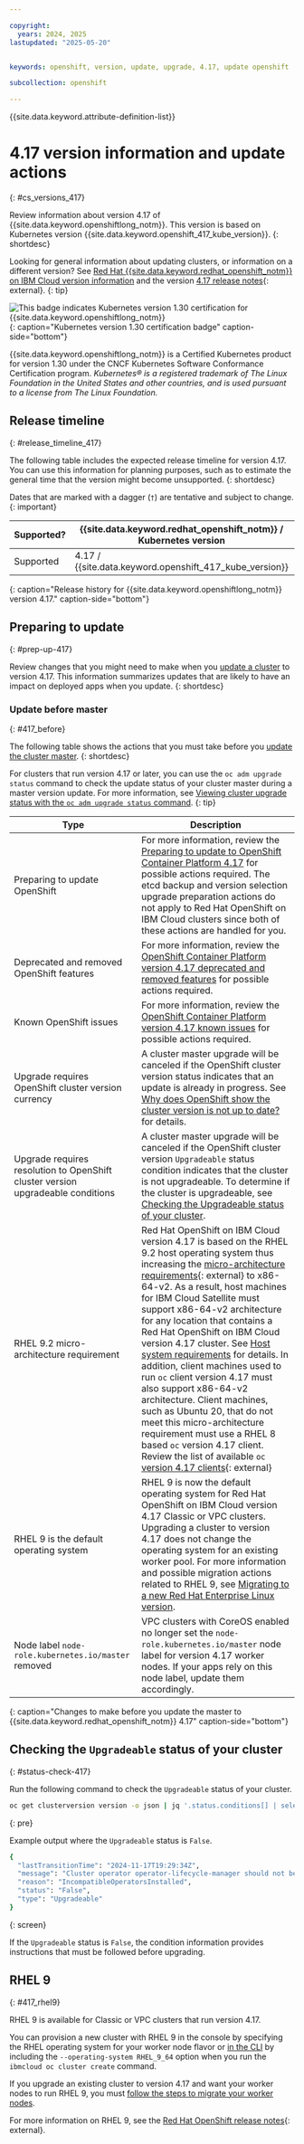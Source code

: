```yaml
---

copyright:
  years: 2024, 2025
lastupdated: "2025-05-20"


keywords: openshift, version, update, upgrade, 4.17, update openshift

subcollection: openshift

---
```


{{site.data.keyword.attribute-definition-list}}


# 4.17 version information and update actions
{: #cs_versions_417}

Review information about version 4.17 of {{site.data.keyword.openshiftlong_notm}}. This version is based on Kubernetes version {{site.data.keyword.openshift_417_kube_version}}. 
{: shortdesc}

Looking for general information about updating clusters, or information on a different version? See [Red Hat {{site.data.keyword.redhat_openshift_notm}} on IBM Cloud version information](/docs/openshift?topic=openshift-openshift_versions) and the version [4.17 release notes](https://docs.redhat.com/documentation/openshift_container_platform/4.17/html/release_notes/ocp-4-17-release-notes#ocp-4-17-release-notes){: external}.
{: tip}


![This badge indicates Kubernetes version 1.30 certification for {{site.data.keyword.openshiftlong_notm}}](images/certified-kubernetes-color.svg){: caption="Kubernetes version 1.30 certification badge" caption-side="bottom"}

{{site.data.keyword.openshiftlong_notm}} is a Certified Kubernetes product for version 1.30 under the CNCF Kubernetes Software Conformance Certification program. _Kubernetes® is a registered trademark of The Linux Foundation in the United States and other countries, and is used pursuant to a license from The Linux Foundation._


## Release timeline 
{: #release_timeline_417}

The following table includes the expected release timeline for version 4.17. You can use this information for planning purposes, such as to estimate the general time that the version might become unsupported. 
{: shortdesc}

Dates that are marked with a dagger (`†`) are tentative and subject to change.
{: important}

| Supported? | {{site.data.keyword.redhat_openshift_notm}} / Kubernetes version | Release date | Unsupported date |
| --- | --- | --- | --- |
| Supported | 4.17 / {{site.data.keyword.openshift_417_kube_version}} | {{site.data.keyword.openshift_417_release_date}} | {{site.data.keyword.openshift_417_unsupported_date}}`†` |
{: caption="Release history for {{site.data.keyword.openshiftlong_notm}} version 4.17." caption-side="bottom"}


## Preparing to update
{: #prep-up-417}

Review changes that you might need to make when you [update a cluster](/docs/openshift?topic=openshift-update) to version 4.17. This information summarizes updates that are likely to have an impact on deployed apps when you update.
{: shortdesc}


### Update before master
{: #417_before}

The following table shows the actions that you must take before you [update the cluster master](/docs/openshift?topic=openshift-update#master).
{: shortdesc}

For clusters that run version 4.17 or later, you can use the `oc adm upgrade status` command to check the update status of your cluster master during a master version update. For more information, see [Viewing cluster upgrade status with the `oc adm upgrade status` command](/docs/openshift?topic=openshift-upgrade-status).
{: tip}

| Type | Description |
| --- | --- |
| Preparing to update OpenShift | For more information, review the [Preparing to update to OpenShift Container Platform 4.17](https://docs.openshift.com/container-platform/4.17/updating/preparing_for_updates/updating-cluster-prepare.html) for possible actions required. The etcd backup and version selection upgrade preparation actions do not apply to Red Hat OpenShift on IBM Cloud clusters since both of these actions are handled for you. |
| Deprecated and removed OpenShift features | For more information, review the [OpenShift Container Platform version 4.17 deprecated and removed features](https://docs.redhat.com/documentation/openshift_container_platform/4.17/html/release_notes/ocp-4-17-release-notes#ocp-4-17-deprecated-removed-features_release-notes) for possible actions required. |
| Known OpenShift issues | For more information, review the [OpenShift Container Platform version 4.17 known issues](https://docs.redhat.com/documentation/openshift_container_platform/4.17/html/release_notes/ocp-4-17-release-notes#ocp-4-17-known-issues_release-notes) for possible actions required. |
| Upgrade requires OpenShift cluster version currency | A cluster master upgrade will be canceled if the OpenShift cluster version status indicates that an update is already in progress. See [Why does OpenShift show the cluster version is not up to date?](/docs/openshift?topic=openshift-ts-cluster-version-downlevel) for details. |
| Upgrade requires resolution to OpenShift cluster version upgradeable conditions | A cluster master upgrade will be canceled if the OpenShift cluster version `Upgradeable` status condition indicates that the cluster is not upgradeable. To determine if the cluster is upgradeable, see [Checking the Upgradeable status of your cluster](/docs/openshift?topic=openshift-cs_versions_417#status-check-417). |
| RHEL 9.2 micro-architecture requirement | Red Hat OpenShift on IBM Cloud version 4.17 is based on the RHEL 9.2 host operating system thus increasing the [micro-architecture requirements](https://docs.openshift.com/container-platform/4.17/updating/preparing_for_updates/updating-cluster-prepare.html#rhel-micro-architecture-update-requirements){: external} to x86-64-v2. As a result, host machines for IBM Cloud Satellite must support x86-64-v2 architecture for any location that contains a Red Hat OpenShift on IBM Cloud version 4.17 cluster. See [Host system requirements](/docs/satellite?topic=satellite-host-reqs) for details. In addition, client machines used to run `oc` client version 4.17 must also support x86-64-v2 architecture. Client machines, such as Ubuntu 20, that do not meet this micro-architecture requirement must use a RHEL 8 based `oc` version 4.17 client. Review the list of available `oc` [version 4.17 clients](https://mirror.openshift.com/pub/openshift-v4/clients/ocp/stable-4.17/){: external} |
| RHEL 9 is the default operating system | RHEL 9 is now the default operating system for Red Hat OpenShift on IBM Cloud version 4.17 Classic or VPC clusters. Upgrading a cluster to version 4.17 does not change the operating system for an existing worker pool. For more information and possible migration actions related to RHEL 9, see [Migrating to a new Red Hat Enterprise Linux version](/docs/openshift?topic=openshift-rhel_migrate). |
| Node label `node-role.kubernetes.io/master` removed | VPC clusters with CoreOS enabled no longer set the `node-role.kubernetes.io/master` node label for version 4.17 worker nodes. If your apps rely on this node label, update them accordingly. |
{: caption="Changes to make before you update the master to {{site.data.keyword.redhat_openshift_notm}} 4.17" caption-side="bottom"}

## Checking the `Upgradeable` status of your cluster
{: #status-check-417}

Run the following command to check the `Upgradeable` status of your cluster.

```sh
oc get clusterversion version -o json | jq '.status.conditions[] | select(.type == "Upgradeable")'
```
{: pre}

Example output where the `Upgradeable` status is `False`.

```sh
{
  "lastTransitionTime": "2024-11-17T19:29:34Z",
  "message": "Cluster operator operator-lifecycle-manager should not be upgraded between minor versions: ClusterServiceVersions blocking cluster upgrade: default/test is incompatible with OpenShift minor versions greater than 4.16",
  "reason": "IncompatibleOperatorsInstalled",
  "status": "False",
  "type": "Upgradeable"
}
```
{: screen}

If the `Upgradeable` status is `False`, the condition information provides instructions that must be followed before upgrading.


## RHEL 9
{: #417_rhel9}

RHEL 9 is available for Classic or VPC clusters that run version 4.17.

You can provision a new cluster with RHEL 9 in the console by specifying the RHEL operating system for your worker node flavor or [in the CLI](/docs/openshift?topic=openshift-kubernetes-service-cli#cli_cluster-create-vpc-gen2) by including the `--operating-system RHEL_9_64` option when you run the `ibmcloud oc cluster create` command. 

If you upgrade an existing cluster to version 4.17 and want your worker nodes to run RHEL 9, you must [follow the steps to migrate your worker nodes](/docs/openshift?topic=openshift-rhel_migrate).

For more information on RHEL 9, see the [Red Hat OpenShift release notes](https://docs.redhat.com/documentation/red_hat_enterprise_linux/9/html/9.4_release_notes/index){: external}. 
